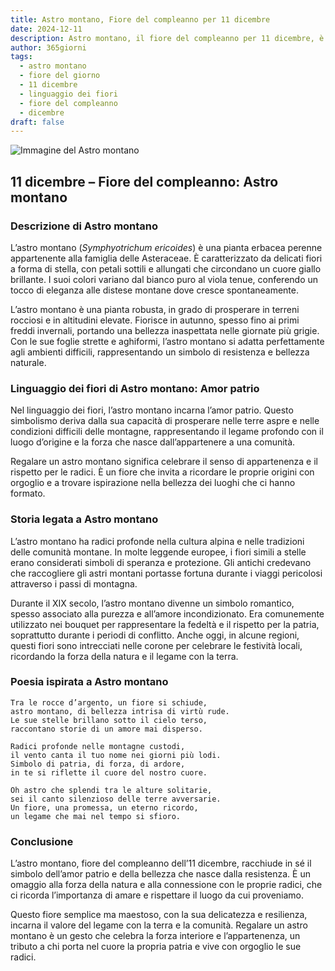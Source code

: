 ```yaml
---
title: Astro montano, Fiore del compleanno per 11 dicembre
date: 2024-12-11
description: Astro montano, il fiore del compleanno per 11 dicembre, è il simbolo di Amor patrio. Scopri il suo significato unico, le storie affascinanti e la poesia che celebra la sua bellezza.
author: 365giorni
tags:
  - astro montano
  - fiore del giorno
  - 11 dicembre
  - linguaggio dei fiori
  - fiore del compleanno
  - dicembre
draft: false
---
```


![Immagine del Astro montano](https://cdn.pixabay.com/photo/2017/11/14/00/28/wormwood-some-competition-2947198_1280.jpg)


## 11 dicembre – Fiore del compleanno: Astro montano

### Descrizione di Astro montano

L’astro montano (_Symphyotrichum ericoides_) è una pianta erbacea perenne appartenente alla famiglia delle Asteraceae. È caratterizzato da delicati fiori a forma di stella, con petali sottili e allungati che circondano un cuore giallo brillante. I suoi colori variano dal bianco puro al viola tenue, conferendo un tocco di eleganza alle distese montane dove cresce spontaneamente.

L’astro montano è una pianta robusta, in grado di prosperare in terreni rocciosi e in altitudini elevate. Fiorisce in autunno, spesso fino ai primi freddi invernali, portando una bellezza inaspettata nelle giornate più grigie. Con le sue foglie strette e aghiformi, l’astro montano si adatta perfettamente agli ambienti difficili, rappresentando un simbolo di resistenza e bellezza naturale.

### Linguaggio dei fiori di Astro montano: Amor patrio

Nel linguaggio dei fiori, l’astro montano incarna l’amor patrio. Questo simbolismo deriva dalla sua capacità di prosperare nelle terre aspre e nelle condizioni difficili delle montagne, rappresentando il legame profondo con il luogo d’origine e la forza che nasce dall’appartenere a una comunità.

Regalare un astro montano significa celebrare il senso di appartenenza e il rispetto per le radici. È un fiore che invita a ricordare le proprie origini con orgoglio e a trovare ispirazione nella bellezza dei luoghi che ci hanno formato.

### Storia legata a Astro montano

L’astro montano ha radici profonde nella cultura alpina e nelle tradizioni delle comunità montane. In molte leggende europee, i fiori simili a stelle erano considerati simboli di speranza e protezione. Gli antichi credevano che raccogliere gli astri montani portasse fortuna durante i viaggi pericolosi attraverso i passi di montagna.

Durante il XIX secolo, l’astro montano divenne un simbolo romantico, spesso associato alla purezza e all’amore incondizionato. Era comunemente utilizzato nei bouquet per rappresentare la fedeltà e il rispetto per la patria, soprattutto durante i periodi di conflitto. Anche oggi, in alcune regioni, questi fiori sono intrecciati nelle corone per celebrare le festività locali, ricordando la forza della natura e il legame con la terra.

### Poesia ispirata a Astro montano

```
Tra le rocce d’argento, un fiore si schiude,  
astro montano, di bellezza intrisa di virtù rude.  
Le sue stelle brillano sotto il cielo terso,  
raccontano storie di un amore mai disperso.  

Radici profonde nelle montagne custodi,  
il vento canta il tuo nome nei giorni più lodi.  
Simbolo di patria, di forza, di ardore,  
in te si riflette il cuore del nostro cuore.  

Oh astro che splendi tra le alture solitarie,  
sei il canto silenzioso delle terre avversarie.  
Un fiore, una promessa, un eterno ricordo,  
un legame che mai nel tempo si sfioro.  
```

### Conclusione

L’astro montano, fiore del compleanno dell’11 dicembre, racchiude in sé il simbolo dell’amor patrio e della bellezza che nasce dalla resistenza. È un omaggio alla forza della natura e alla connessione con le proprie radici, che ci ricorda l’importanza di amare e rispettare il luogo da cui proveniamo.

Questo fiore semplice ma maestoso, con la sua delicatezza e resilienza, incarna il valore del legame con la terra e la comunità. Regalare un astro montano è un gesto che celebra la forza interiore e l’appartenenza, un tributo a chi porta nel cuore la propria patria e vive con orgoglio le sue radici.